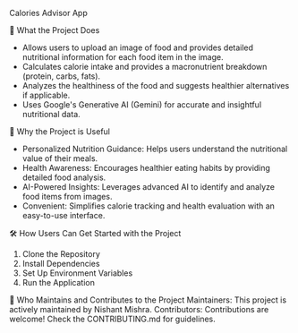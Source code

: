 Calories Advisor App

🚀 What the Project Does
* Allows users to upload an image of food and provides detailed nutritional information for each food item in the image.
* Calculates calorie intake and provides a macronutrient breakdown (protein, carbs, fats).
* Analyzes the healthiness of the food and suggests healthier alternatives if applicable.
* Uses Google's Generative AI (Gemini) for accurate and insightful nutritional data.

🌟 Why the Project is Useful
* Personalized Nutrition Guidance: Helps users understand the nutritional value of their meals.
* Health Awareness: Encourages healthier eating habits by providing detailed food analysis.
* AI-Powered Insights: Leverages advanced AI to identify and analyze food items from images.
* Convenient: Simplifies calorie tracking and health evaluation with an easy-to-use interface.

🛠️ How Users Can Get Started with the Project
1. Clone the Repository
2. Install Dependencies
3. Set Up Environment Variables
4. Run the Application

👥 Who Maintains and Contributes to the Project
Maintainers: This project is actively maintained by Nishant Mishra.
Contributors: Contributions are welcome! Check the CONTRIBUTING.md for guidelines.


